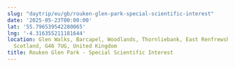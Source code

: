 ```yaml
---
slug: "daytrip/eu/gb/rouken-glen-park-special-scientific-interest"
date: '2025-05-23T00:00:00'
lat: '55.796539542280065'
lng: '-4.316355211181644'
location: Glen Walks, Barcapel, Woodlands, Thornliebank, East Renfrewshire, Alba /
  Scotland, G46 7UG, United Kingdom
title: Rouken Glen Park - Special Scientific Interest
---
```



